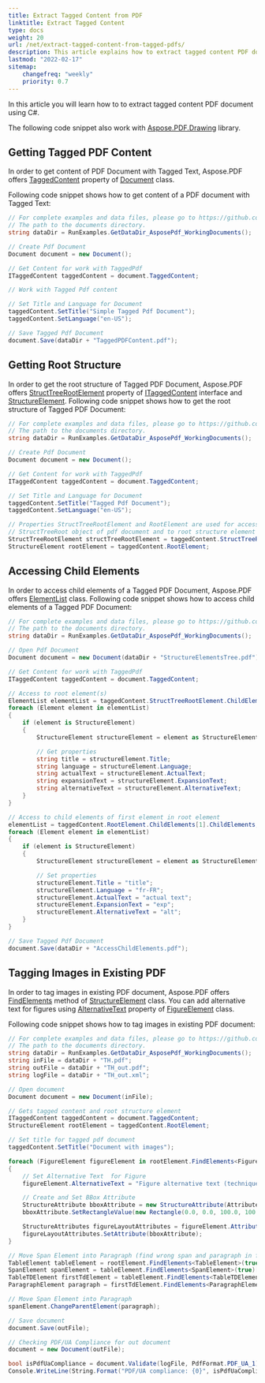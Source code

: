 ```yaml
---
title: Extract Tagged Content from PDF
linktitle: Extract Tagged Content
type: docs
weight: 20
url: /net/extract-tagged-content-from-tagged-pdfs/
description: This article explains how to extract tagged content PDF document using Aspose.PDF for .NET
lastmod: "2022-02-17"
sitemap:
    changefreq: "weekly"
    priority: 0.7
---
```

<script type="application/ld+json">
{
    "@context": "https://schema.org",
    "@type": "TechArticle",
    "headline": "Extract Tagged Content from PDF",
    "alternativeHeadline": "How to tag image in PDF ",
    "author": {
        "@type": "Person",
        "name":"Anastasiia Holub",
        "givenName": "Anastasiia",
        "familyName": "Holub",
        "url":"https://www.linkedin.com/in/anastasiia-holub-750430225/"
    },
    "genre": "pdf document generation",
    "keywords": "tag, pdf, extract",
    "wordcount": "302",
    "proficiencyLevel":"Beginner",
    "publisher": {
        "@type": "Organization",
        "name": "Aspose.PDF Doc Team",
        "url": "https://products.aspose.com/pdf",
        "logo": "https://www.aspose.cloud/templates/aspose/img/products/pdf/aspose_pdf-for-net.svg",
        "alternateName": "Aspose",
        "sameAs": [
            "https://facebook.com/aspose.pdf/",
            "https://twitter.com/asposepdf",
            "https://www.youtube.com/channel/UCmV9sEg_QWYPi6BJJs7ELOg/featured",
            "https://www.linkedin.com/company/aspose",
            "https://stackoverflow.com/questions/tagged/aspose",
            "https://aspose.quora.com/",
            "https://aspose.github.io/"
        ],
        "contactPoint": [
            {
                "@type": "ContactPoint",
                "telephone": "+1 903 306 1676",
                "contactType": "sales",
                "areaServed": "US",
                "availableLanguage": "en"
            },
            {
                "@type": "ContactPoint",
                "telephone": "+44 141 628 8900",
                "contactType": "sales",
                "areaServed": "GB",
                "availableLanguage": "en"
            },
            {
                "@type": "ContactPoint",
                "telephone": "+61 2 8006 6987",
                "contactType": "sales",
                "areaServed": "AU",
                "availableLanguage": "en"
            }
        ]
    },
    "url": "/net/extract-tagged-content-from-tagged-pdfs/",
    "mainEntityOfPage": {
        "@type": "WebPage",
        "@id": "/net/extract-tagged-content-from-tagged-pdfs/"
    },
    "dateModified": "2022-02-04",
    "description": "This article explains how to extract tagged content PDF document using Aspose.PDF for .NET"
}
</script>

In this article you will learn how to to extract tagged content PDF document using C#.

The following code snippet also work with [Aspose.PDF.Drawing](/pdf/net/drawing/) library.

## Getting Tagged PDF Content

In order to get content of PDF Document with Tagged Text, Aspose.PDF offers [TaggedContent](https://reference.aspose.com/pdf/net/aspose.pdf/document/properties/taggedcontent) property of [Document](https://reference.aspose.com/pdf/net/aspose.pdf/document) class.

Following code snippet shows how to get content of a PDF document with Tagged Text:

```csharp
// For complete examples and data files, please go to https://github.com/aspose-pdf/Aspose.PDF-for-.NET
// The path to the documents directory.
string dataDir = RunExamples.GetDataDir_AsposePdf_WorkingDocuments();

// Create Pdf Document
Document document = new Document();

// Get Content for work with TaggedPdf
ITaggedContent taggedContent = document.TaggedContent;

// Work with Tagged Pdf content

// Set Title and Language for Document
taggedContent.SetTitle("Simple Tagged Pdf Document");
taggedContent.SetLanguage("en-US");

// Save Tagged Pdf Document
document.Save(dataDir + "TaggedPDFContent.pdf");
```

## Getting Root Structure

In order to get the root structure of Tagged PDF Document, Aspose.PDF offers [StructTreeRootElement](https://reference.aspose.com/pdf/net/aspose.pdf.tagged/itaggedcontent/properties/structtreerootelement) property of [ITaggedContent](https://reference.aspose.com/pdf/net/aspose.pdf.tagged/itaggedcontent) interface and [StructureElement](https://reference.aspose.com/pdf/net/aspose.pdf.logicalstructure/structureelement). Following code snippet shows how to get the root structure of Tagged PDF Document:

```csharp
// For complete examples and data files, please go to https://github.com/aspose-pdf/Aspose.PDF-for-.NET
// The path to the documents directory.
string dataDir = RunExamples.GetDataDir_AsposePdf_WorkingDocuments();

// Create Pdf Document
Document document = new Document();

// Get Content for work with TaggedPdf
ITaggedContent taggedContent = document.TaggedContent;

// Set Title and Language for Document
taggedContent.SetTitle("Tagged Pdf Document");
taggedContent.SetLanguage("en-US");

// Properties StructTreeRootElement and RootElement are used for access to
// StructTreeRoot object of pdf document and to root structure element (Document structure element).
StructTreeRootElement structTreeRootElement = taggedContent.StructTreeRootElement;
StructureElement rootElement = taggedContent.RootElement;
```

## Accessing Child Elements

In order to access child elements of a Tagged PDF Document, Aspose.PDF offers [ElementList](https://reference.aspose.com/pdf/net/aspose.pdf.logicalstructure/elementlist) class. Following code snippet shows how to access child elements of a Tagged PDF Document:

```csharp
// For complete examples and data files, please go to https://github.com/aspose-pdf/Aspose.PDF-for-.NET
// The path to the documents directory.
string dataDir = RunExamples.GetDataDir_AsposePdf_WorkingDocuments();

// Open Pdf Document
Document document = new Document(dataDir + "StructureElementsTree.pdf");

// Get Content for work with TaggedPdf
ITaggedContent taggedContent = document.TaggedContent;

// Access to root element(s)
ElementList elementList = taggedContent.StructTreeRootElement.ChildElements;
foreach (Element element in elementList)
{
    if (element is StructureElement)
    {
        StructureElement structureElement = element as StructureElement;

        // Get properties
        string title = structureElement.Title;
        string language = structureElement.Language;
        string actualText = structureElement.ActualText;
        string expansionText = structureElement.ExpansionText;
        string alternativeText = structureElement.AlternativeText;
    }
}

// Access to child elements of first element in root element
elementList = taggedContent.RootElement.ChildElements[1].ChildElements;
foreach (Element element in elementList)
{
    if (element is StructureElement)
    {
        StructureElement structureElement = element as StructureElement;

        // Set properties
        structureElement.Title = "title";
        structureElement.Language = "fr-FR";
        structureElement.ActualText = "actual text";
        structureElement.ExpansionText = "exp";
        structureElement.AlternativeText = "alt";
    }
}

// Save Tagged Pdf Document
document.Save(dataDir + "AccessChildElements.pdf");
```

## Tagging Images in Existing PDF

In order to tag images in existing PDF document, Aspose.PDF offers [FindElements](https://reference.aspose.com/pdf/net/aspose.pdf.logicalstructure/element/methods/findelements/_1) method of [StructureElement](https://reference.aspose.com/pdf/net/aspose.pdf.logicalstructure/structureelement) class. You can add alternative text for figures using [AlternativeText](https://reference.aspose.com/pdf/net/aspose.pdf.logicalstructure/structureelement/properties/alternativetext) property of [FigureElement](https://reference.aspose.com/pdf/net/aspose.pdf.logicalstructure/figureelement) class.

Following code snippet shows how to tag images in existing PDF document:

```csharp
// For complete examples and data files, please go to https://github.com/aspose-pdf/Aspose.PDF-for-.NET
// The path to the documents directory.
string dataDir = RunExamples.GetDataDir_AsposePdf_WorkingDocuments();
string inFile = dataDir + "TH.pdf";
string outFile = dataDir + "TH_out.pdf";
string logFile = dataDir + "TH_out.xml";

// Open document
Document document = new Document(inFile);

// Gets tagged content and root structure element
ITaggedContent taggedContent = document.TaggedContent;
StructureElement rootElement = taggedContent.RootElement;

// Set title for tagged pdf document
taggedContent.SetTitle("Document with images");

foreach (FigureElement figureElement in rootElement.FindElements<FigureElement>(true))
{
    // Set Alternative Text  for Figure
    figureElement.AlternativeText = "Figure alternative text (technique 2)";

    // Create and Set BBox Attribute
    StructureAttribute bboxAttribute = new StructureAttribute(AttributeKey.BBox);
    bboxAttribute.SetRectangleValue(new Rectangle(0.0, 0.0, 100.0, 100.0));

    StructureAttributes figureLayoutAttributes = figureElement.Attributes.GetAttributes(AttributeOwnerStandard.Layout);
    figureLayoutAttributes.SetAttribute(bboxAttribute);
}

// Move Span Element into Paragraph (find wrong span and paragraph in first TD)
TableElement tableElement = rootElement.FindElements<TableElement>(true)[0];
SpanElement spanElement = tableElement.FindElements<SpanElement>(true)[0];
TableTDElement firstTdElement = tableElement.FindElements<TableTDElement>(true)[0];
ParagraphElement paragraph = firstTdElement.FindElements<ParagraphElement>(true)[0];

// Move Span Element into Paragraph
spanElement.ChangeParentElement(paragraph);

// Save document
document.Save(outFile);

// Checking PDF/UA Compliance for out document
document = new Document(outFile);

bool isPdfUaCompliance = document.Validate(logFile, PdfFormat.PDF_UA_1);
Console.WriteLine(String.Format("PDF/UA compliance: {0}", isPdfUaCompliance));
```

<script type="application/ld+json">
{
    "@context": "http://schema.org",
    "@type": "SoftwareApplication",
    "name": "Aspose.PDF for .NET Library",
    "image": "https://www.aspose.cloud/templates/aspose/img/products/pdf/aspose_pdf-for-net.svg",
    "url": "https://www.aspose.com/",
    "publisher": {
        "@type": "Organization",
        "name": "Aspose.PDF",
        "url": "https://products.aspose.com/pdf",
        "logo": "https://www.aspose.cloud/templates/aspose/img/products/pdf/aspose_pdf-for-net.svg",
        "alternateName": "Aspose",
        "sameAs": [
            "https://facebook.com/aspose.pdf/",
            "https://twitter.com/asposepdf",
            "https://www.youtube.com/channel/UCmV9sEg_QWYPi6BJJs7ELOg/featured",
            "https://www.linkedin.com/company/aspose",
            "https://stackoverflow.com/questions/tagged/aspose",
            "https://aspose.quora.com/",
            "https://aspose.github.io/"
        ],
        "contactPoint": [
            {
                "@type": "ContactPoint",
                "telephone": "+1 903 306 1676",
                "contactType": "sales",
                "areaServed": "US",
                "availableLanguage": "en"
            },
            {
                "@type": "ContactPoint",
                "telephone": "+44 141 628 8900",
                "contactType": "sales",
                "areaServed": "GB",
                "availableLanguage": "en"
            },
            {
                "@type": "ContactPoint",
                "telephone": "+61 2 8006 6987",
                "contactType": "sales",
                "areaServed": "AU",
                "availableLanguage": "en"
            }
        ]
    },
    "offers": {
        "@type": "Offer",
        "price": "1199",
        "priceCurrency": "USD"
    },
    "applicationCategory": "PDF Manipulation Library for .NET",
    "downloadUrl": "https://www.nuget.org/packages/Aspose.PDF/",
    "operatingSystem": "Windows, MacOS, Linux",
    "screenshot": "https://docs.aspose.com/pdf/net/create-pdf-document/screenshot.png",
    "softwareVersion": "2022.1",
    "aggregateRating": {
        "@type": "AggregateRating",
        "ratingValue": "5",
        "ratingCount": "16"
    }
}
</script>
